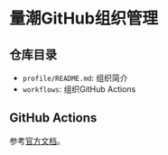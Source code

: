 # 量潮GitHub组织管理

## 仓库目录

- `profile/README.md`: 组织简介
- `workflows`: 组织GitHub Actions

## GitHub Actions

参考[官方文档](https://docs.github.com/en/actions/using-workflows/reusing-workflows)。
